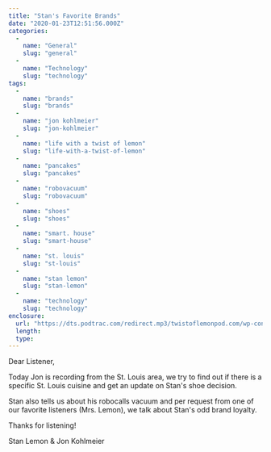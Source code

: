 ```yaml
---
title: "Stan's Favorite Brands"
date: "2020-01-23T12:51:56.000Z"
categories: 
  - 
    name: "General"
    slug: "general"
  - 
    name: "Technology"
    slug: "technology"
tags: 
  - 
    name: "brands"
    slug: "brands"
  - 
    name: "jon kohlmeier"
    slug: "jon-kohlmeier"
  - 
    name: "life with a twist of lemon"
    slug: "life-with-a-twist-of-lemon"
  - 
    name: "pancakes"
    slug: "pancakes"
  - 
    name: "robovacuum"
    slug: "robovacuum"
  - 
    name: "shoes"
    slug: "shoes"
  - 
    name: "smart. house"
    slug: "smart-house"
  - 
    name: "st. louis"
    slug: "st-louis"
  - 
    name: "stan lemon"
    slug: "stan-lemon"
  - 
    name: "technology"
    slug: "technology"
enclosure: 
  url: "https://dts.podtrac.com/redirect.mp3/twistoflemonpod.com/wp-content/uploads/2020/01/080-lwatol-20200123.mp3"
  length: 
  type: 
---
```


Dear Listener,

Today Jon is recording from the St. Louis area, we try to find out if there is a specific St. Louis cuisine and get an update on Stan's shoe decision.

Stan also tells us about his robocalls vacuum and per request from one of our favorite listeners (Mrs. Lemon), we talk about Stan's odd brand loyalty.

Thanks for listening!

Stan Lemon & Jon Kohlmeier
